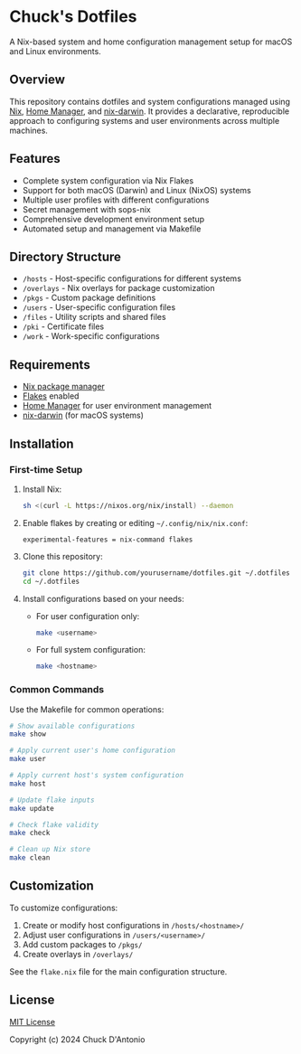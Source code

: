 # Chuck's Dotfiles

A Nix-based system and home configuration management setup for macOS and Linux environments.

## Overview

This repository contains dotfiles and system configurations managed using [Nix](https://nixos.org/), [Home Manager](https://github.com/nix-community/home-manager), and [nix-darwin](https://github.com/LnL7/nix-darwin). It provides a declarative, reproducible approach to configuring systems and user environments across multiple machines.

## Features

- Complete system configuration via Nix Flakes
- Support for both macOS (Darwin) and Linux (NixOS) systems
- Multiple user profiles with different configurations
- Secret management with sops-nix
- Comprehensive development environment setup
- Automated setup and management via Makefile

## Directory Structure

- `/hosts` - Host-specific configurations for different systems
- `/overlays` - Nix overlays for package customization
- `/pkgs` - Custom package definitions
- `/users` - User-specific configuration files
- `/files` - Utility scripts and shared files
- `/pki` - Certificate files
- `/work` - Work-specific configurations

## Requirements

- [Nix package manager](https://nixos.org/download.html)
- [Flakes](https://nixos.wiki/wiki/Flakes) enabled
- [Home Manager](https://github.com/nix-community/home-manager) for user environment management
- [nix-darwin](https://github.com/LnL7/nix-darwin) (for macOS systems)

## Installation

### First-time Setup

1. Install Nix:
   ```bash
   sh <(curl -L https://nixos.org/nix/install) --daemon
   ```

2. Enable flakes by creating or editing `~/.config/nix/nix.conf`:
   ```
   experimental-features = nix-command flakes
   ```

3. Clone this repository:
   ```bash
   git clone https://github.com/yourusername/dotfiles.git ~/.dotfiles
   cd ~/.dotfiles
   ```

4. Install configurations based on your needs:
   - For user configuration only:
     ```bash
     make <username>
     ```
   - For full system configuration:
     ```bash
     make <hostname>
     ```

### Common Commands

Use the Makefile for common operations:

```bash
# Show available configurations
make show

# Apply current user's home configuration
make user

# Apply current host's system configuration
make host

# Update flake inputs
make update

# Check flake validity
make check

# Clean up Nix store
make clean
```

## Customization

To customize configurations:

1. Create or modify host configurations in `/hosts/<hostname>/`
2. Adjust user configurations in `/users/<username>/`
3. Add custom packages to `/pkgs/`
4. Create overlays in `/overlays/`

See the `flake.nix` file for the main configuration structure.

## License

[MIT License](LICENSE)

Copyright (c) 2024 Chuck D'Antonio